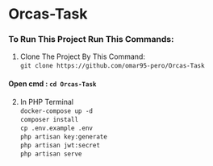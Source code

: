 # Orcas-Task
### To Run This Project Run This Commands:
1. Clone The Project By This Command:<br>
``git clone https://github.com/omar95-pero/Orcas-Task``
 #### Open cmd : ``cd Orcas-Task``
2. In PHP Terminal <br>
``docker-compose up -d``<br>
``composer install ``<br>
``cp .env.example .env``<br>
``php artisan key:generate``<br>
``php artisan jwt:secret``<br>
``php artisan serve``
